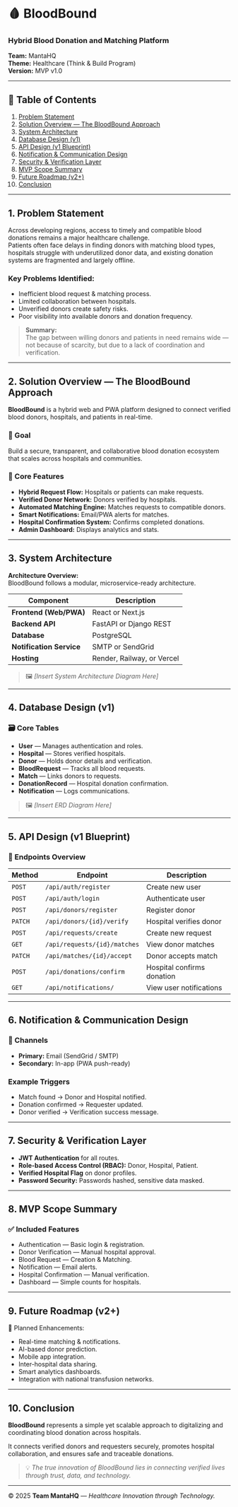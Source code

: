 # 🩸 BloodBound  
### Hybrid Blood Donation and Matching Platform  

**Team:** MantaHQ  
**Theme:** Healthcare (Think & Build Program)  
**Version:** MVP v1.0  

---

## 📘 Table of Contents  
1. [Problem Statement](#1-problem-statement)  
2. [Solution Overview — The BloodBound Approach](#2-solution-overview--the-bloodbound-approach)  
3. [System Architecture](#3-system-architecture)  
4. [Database Design (v1)](#4-database-design-v1)  
5. [API Design (v1 Blueprint)](#5-api-design-v1-blueprint)  
6. [Notification & Communication Design](#6-notification--communication-design)  
7. [Security & Verification Layer](#7-security--verification-layer)  
8. [MVP Scope Summary](#8-mvp-scope-summary)  
9. [Future Roadmap (v2+)](#9-future-roadmap-v2)  
10. [Conclusion](#10-conclusion)  

---

## 1. Problem Statement  

Across developing regions, access to timely and compatible blood donations remains a major healthcare challenge.  
Patients often face delays in finding donors with matching blood types, hospitals struggle with underutilized donor data, and existing donation systems are fragmented and largely offline.  

### Key Problems Identified:
- Inefficient blood request & matching process.  
- Limited collaboration between hospitals.  
- Unverified donors create safety risks.  
- Poor visibility into available donors and donation frequency.  

> **Summary:**  
> The gap between willing donors and patients in need remains wide — not because of scarcity, but due to a lack of coordination and verification.

---

## 2. Solution Overview — The BloodBound Approach  

**BloodBound** is a hybrid web and PWA platform designed to connect verified blood donors, hospitals, and patients in real-time.  

### 🎯 Goal  
Build a secure, transparent, and collaborative blood donation ecosystem that scales across hospitals and communities.  

### 🧩 Core Features
- **Hybrid Request Flow:** Hospitals or patients can make requests.  
- **Verified Donor Network:** Donors verified by hospitals.  
- **Automated Matching Engine:** Matches requests to compatible donors.  
- **Smart Notifications:** Email/PWA alerts for matches.  
- **Hospital Confirmation System:** Confirms completed donations.  
- **Admin Dashboard:** Displays analytics and stats.  

---

## 3. System Architecture  

**Architecture Overview:**  
BloodBound follows a modular, microservice-ready architecture.  

| Component | Description |
|------------|-------------|
| **Frontend (Web/PWA)** | React or Next.js |
| **Backend API** | FastAPI or Django REST |
| **Database** | PostgreSQL |
| **Notification Service** | SMTP or SendGrid |
| **Hosting** | Render, Railway, or Vercel |

> 🖼️ *[Insert System Architecture Diagram Here]*

---

## 4. Database Design (v1)  

### 🗃️ Core Tables
- **User** — Manages authentication and roles.  
- **Hospital** — Stores verified hospitals.  
- **Donor** — Holds donor details and verification.  
- **BloodRequest** — Tracks all blood requests.  
- **Match** — Links donors to requests.  
- **DonationRecord** — Hospital donation confirmation.  
- **Notification** — Logs communications.  

> 🖼️ *[Insert ERD Diagram Here]*

---

## 5. API Design (v1 Blueprint)  

### 🔗 Endpoints Overview

| Method | Endpoint | Description |
|--------|-----------|-------------|
| `POST` | `/api/auth/register` | Create new user |
| `POST` | `/api/auth/login` | Authenticate user |
| `POST` | `/api/donors/register` | Register donor |
| `PATCH` | `/api/donors/{id}/verify` | Hospital verifies donor |
| `POST` | `/api/requests/create` | Create new request |
| `GET` | `/api/requests/{id}/matches` | View donor matches |
| `PATCH` | `/api/matches/{id}/accept` | Donor accepts match |
| `POST` | `/api/donations/confirm` | Hospital confirms donation |
| `GET` | `/api/notifications/` | View user notifications |

---

## 6. Notification & Communication Design  

### 💬 Channels  
- **Primary:** Email (SendGrid / SMTP)  
- **Secondary:** In-app (PWA push-ready)  

### Example Triggers  
- Match found → Donor and Hospital notified.  
- Donation confirmed → Requester updated.  
- Donor verified → Verification success message.  

---

## 7. Security & Verification Layer  

- **JWT Authentication** for all routes.  
- **Role-based Access Control (RBAC):** Donor, Hospital, Patient.  
- **Verified Hospital Flag** on donor profiles.  
- **Password Security:** Passwords hashed, sensitive data masked.  

---

## 8. MVP Scope Summary  

### ✅ Included Features
- Authentication — Basic login & registration.  
- Donor Verification — Manual hospital approval.  
- Blood Request — Creation & Matching.  
- Notification — Email alerts.  
- Hospital Confirmation — Manual verification.  
- Dashboard — Simple counts for hospitals.  

---

## 9. Future Roadmap (v2+)  

🚀 Planned Enhancements:
- Real-time matching & notifications.  
- AI-based donor prediction.  
- Mobile app integration.  
- Inter-hospital data sharing.  
- Smart analytics dashboards.  
- Integration with national transfusion networks.  

---

## 10. Conclusion  

**BloodBound** represents a simple yet scalable approach to digitalizing and coordinating blood donation across hospitals.  

It connects verified donors and requesters securely, promotes hospital collaboration, and ensures safe and traceable donations.  

> 💡 *The true innovation of BloodBound lies in connecting verified lives through trust, data, and technology.*

---

© 2025 **Team MantaHQ** — *Healthcare Innovation through Technology.*
